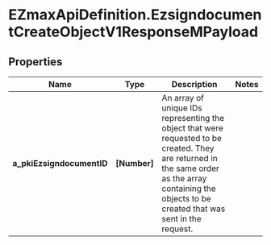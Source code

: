 # EZmaxApiDefinition.EzsigndocumentCreateObjectV1ResponseMPayload

## Properties

Name | Type | Description | Notes
------------ | ------------- | ------------- | -------------
**a_pkiEzsigndocumentID** | **[Number]** | An array of unique IDs representing the object that were requested to be created.  They are returned in the same order as the array containing the objects to be created that was sent in the request. | 


